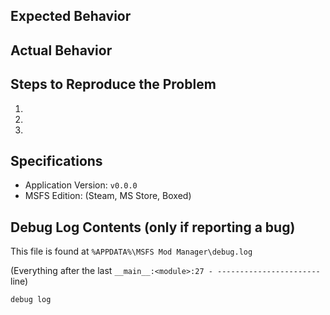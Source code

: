 ## Expected Behavior


## Actual Behavior


## Steps to Reproduce the Problem

  1.
  2.
  3.

## Specifications

  - Application Version: `v0.0.0`
  - MSFS Edition: (Steam, MS Store, Boxed)

## Debug Log Contents (only if reporting a bug)

This file is found at `%APPDATA%\MSFS Mod Manager\debug.log`

(Everything after the last `__main__:<module>:27 - -----------------------` line)

```
debug log
```